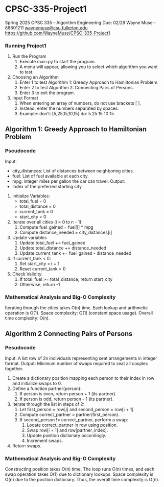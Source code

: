# CPSC-335-Project1 
Spring 2025 CPSC 335 - Algorithm Engineering Due: 02/28
Wayne Muse - 88601211
waynemuse@csu.fullerton.edu
https://github.com/WayneMuse/CPSC-335-Project1

### Running Project1
1. Run the Program
    1. Execute main.py to start the program.
    2. A menu will appear, allowing you to select which algorithm you want to test.
2. Choosing an Algorithm
    1. Enter 1 to test Algorithm 1: Greedy Approach to Hamiltonian Problem.
    2. Enter 2 to test Algorithm 2: Connecting Pairs of Persons.
    3. Enter 3 to exit the program.
2. Input Format
    1. When entering an array of numbers, do not use brackets [ ].
    2. Instead, enter the numbers separated by spaces.
    3. Example: don't: [5,25,15,10,15]  do: 5 25 15 10 15

## Algorithm 1: Greedy Approach to Hamiltonian Problem
### Pseudocode
Input:
- city_distances: List of distances between neighboring cities.
- fuel: List of fuel available at each city.
- mpg: integer miles per gallon the car can travel.
Output:
- Index of the preferred starting city
1. Initialize Variables:
    - total_fuel = 0
    - total_distance = 0
    - current_tank = 0
    - start_city = 0
2. Iterate over all cities (i = 0 to n - 1):
    1. Compute fuel_gained = fuel[i] * mpg
    2. Compute distance_needed = city_distances[i]
3. Update variables
    1. Update total_fuel += fuel_gained
    2. Update total_distance += distance_needed
    3. Update current_tank += fuel_gained - distance_needed
4. If current_tank < 0:
    1. Set start_city = i + 1
    2. Reset current_tank = 0
5. Check Validity:
    1. If total_fuel >= total_distance, return start_city
    2. Otherwise, return -1

### Mathematical Analysis and Big-O Complexity
Iterating through the cities takes O(n) time.
Each lookup and arithmetic operation is O(1).
Space complexity: O(1) (constant space usage).
Overall time complexity: O(n).

## Algorithm 2 Connecting Pairs of Persons 
### Pesudocode
Input: A list row of 2n individuals representing seat arrangements in integer format.
Output: Minimum number of swaps required to seat all couples together.

1. Create a dictionary position mapping each person to their index in row and initialize swaps to 0.
2. Define a function partner(person):
    1. If person is even, return person + 1 (its partner).
    2. If person is odd, return person - 1 (its partner).
3. Iterate through the list in steps of 2:
    1. Let first_person = row[i] and second_person = row[i + 1].
    2. Compute correct_partner = partner(first_person).
    3. If second_person != correct_partner, perform a swap:
        1. Locate correct_partner in row using position.
        2. Swap row[i + 1] and row[partner_index].
        3. Update position dictionary accordingly.
        4. Increment swaps.
4. Return swaps.

### Mathematical Analysis and Big-O Complexity
Constructing position takes O(n) time.
The loop runs O(n) times, and each swap operation takes O(1) due to dictionary lookups.
Space complexity is O(n) due to the position dictionary.
Thus, the overall time complexity is O(n).